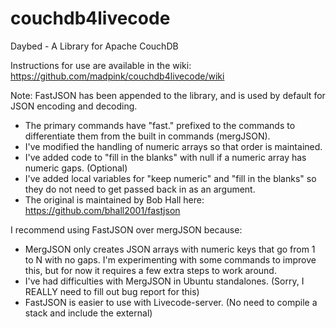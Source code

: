 # couchdb4livecode 

Daybed - A Library for Apache CouchDB 

Instructions for use are available in the wiki:
https://github.com/madpink/couchdb4livecode/wiki

Note:  FastJSON has been appended to the library, and is used by default for JSON encoding and decoding.
*  The primary commands have "fast." prefixed to the commands to differentiate them from the built in commands (mergJSON).
*  I've modified the handling of numeric arrays so that order is maintained.
*  I've added code to "fill in the blanks" with null if a numeric array has numeric gaps. (Optional)
*  I've added local variables for "keep numeric" and "fill in the blanks" so they do not need to get passed back in as an argument.
*  The original is maintained by Bob Hall here: https://github.com/bhall2001/fastjson

I recommend using FastJSON over mergJSON because:

*  MergJSON only creates JSON arrays with numeric keys that go from 1 to N with no gaps. I'm experimenting with some commands to improve this, but for now it requires a few extra steps to work around.
*  I've had difficulties with MergJSON in Ubuntu standalones. (Sorry, I REALLY need to fill out bug report for this)
*  FastJSON is easier to use with Livecode-server. (No need to compile a stack and include the external)

